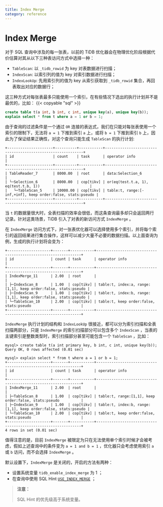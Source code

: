 ```yaml
---
title: Index Merge
category: reference
---
```


# Index Merge

对于 SQL 查询中涉及的每一张表，以前的 TiDB 优化器会在物理优化阶段根据代价估算对其从以下三种表访问方式中选择一种：

- `TableScan`:  以 `_tidb_rowid` 为 key 对表数据进行扫描；
- `IndexScan`: 以索引列的值为 key 对索引数据进行扫描；
- `IndexLookUp`: 先用索引列的值为 key 从索引获取到 `_tidb_rowid` 集合，再回表取出对应的数据行；

这三种方式对每张表最多只能使用一个索引，在有些情况下选出的执行计划并不是最优的，比如：
{{< copyable "sql" >}}

```sql
create table t(a int, b int, c int, unique key(a), unique key(b));
explain select * from t where a = 1 or b = 1;
```

由于查询的过滤条件是一个通过 `OR` 连接的表达式，我们在只能对每张表使用一个索引的限制下，无法将 `a = 1` 下推到索引 `a` 上，或将 `b = 1` 下推到索引 `b` 上，因此为了保证结果正确性，对这个查询只能生成 `TableScan` 的执行计划:

```
+---------------------+----------+-----------+------------------------------------------------------------+
| id                  | count    | task      | operator info                                              |
+---------------------+----------+-----------+------------------------------------------------------------+
| TableReader_7       | 8000.00  | root      | data:Selection_6                                           |
| └─Selection_6       | 8000.00  | cop[tikv] | or(eq(test.t.a, 1), eq(test.t.b, 1))                       |
|   └─TableScan_5     | 10000.00 | cop[tikv] | table:t, range:[-inf,+inf], keep order:false, stats:pseudo |
+---------------------+----------+-----------+------------------------------------------------------------+
```

当 `t` 的数据量很大时，全表扫描的效率会很低，而这条查询最多却只会返回两行记录。针对这类场景，TiDB 引入了对表的新访问方式 `IndexMerge` 。

在 `IndexMerge` 访问方式下，对一张表优化器可以选择使用多个索引，并将每个索引的返回结果进行集合操作，这样可以减少大量不必要的数据扫描。以上面查询为例，生成的执行计划将会变为：

```
+--------------------+-------+-----------+---------------------------------------------------------------+
| id                 | count | task      | operator info                                                 |
+--------------------+-------+-----------+---------------------------------------------------------------+
| IndexMerge_11      | 2.00  | root      |                                                               |
| ├─IndexScan_8      | 1.00  | cop[tikv] | table:t, index:a, range:[1,1], keep order:false, stats:pseudo |
| ├─IndexScan_9      | 1.00  | cop[tikv] | table:t, index:b, range:[1,1], keep order:false, stats:pseudo |
| └─TableScan_10     | 2.00  | cop[tikv] | table:t, keep order:false, stats:pseudo                       |
+--------------------+-------+-----------+---------------------------------------------------------------+
```

`IndexMerge` 执行计划的结构和 `IndexLookUp` 很接近，都可以分为索引扫描和全表扫描两部分，只是 `IndexMerge` 的索引扫描部分可以包含多个 `IndexScan` ，当表的主键索引是整数类型时，索引扫描部分甚至可能包含一个 `TableScan` ，比如：

```
mysql> create table t(a int primary key, b int, c int, unique key(b));
Query OK, 0 rows affected (0.01 sec)

mysql> explain select * from t where a = 1 or b = 1;
+--------------------+-------+-----------+---------------------------------------------------------------+
| id                 | count | task      | operator info                                                 |
+--------------------+-------+-----------+---------------------------------------------------------------+
| IndexMerge_11      | 2.00  | root      |                                                               |
| ├─TableScan_8      | 1.00  | cop[tikv] | table:t, range:[1,1], keep order:false, stats:pseudo          |
| ├─IndexScan_9      | 1.00  | cop[tikv] | table:t, index:b, range:[1,1], keep order:false, stats:pseudo |
| └─TableScan_10     | 2.00  | cop[tikv] | table:t, keep order:false, stats:pseudo                       |
+--------------------+-------+-----------+---------------------------------------------------------------+
4 rows in set (0.01 sec)
```

值得注意的是，目前 `IndexMerge` 被限定为只在无法使用单个索引时候才会被考虑，假如上述查询中的条件变为 `a = 1 and b = 1` ，优化器只会考虑使用索引 `a` 或 `b` 访问，而不会选择 `IndexMerge` 。

默认设置下，`IndexMerge` 是关闭的，开启的方法有两种：

- 设置系统变量 `tidb_enable_index_merge` 为 1 ；
- 在查询中使用 SQL Hint [`USE_INDEX_MERGE`](/dev/reference/performance/optimizer-hints/#use_index_merget1_name-idx1_name--idx2_name-) ；

> **注意：**
>
> SQL Hint 的优先级高于系统变量。
